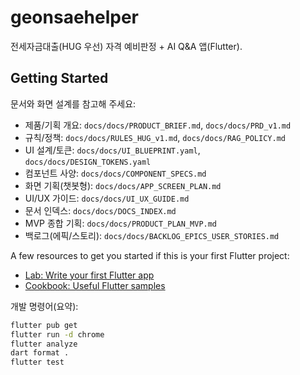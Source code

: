 # geonsaehelper

전세자금대출(HUG 우선) 자격 예비판정 + AI Q&A 앱(Flutter).

## Getting Started

문서와 화면 설계를 참고해 주세요:
- 제품/기획 개요: `docs/docs/PRODUCT_BRIEF.md`, `docs/docs/PRD_v1.md`
- 규칙/정책: `docs/docs/RULES_HUG_v1.md`, `docs/docs/RAG_POLICY.md`
- UI 설계/토큰: `docs/docs/UI_BLUEPRINT.yaml`, `docs/docs/DESIGN_TOKENS.yaml`
- 컴포넌트 사양: `docs/docs/COMPONENT_SPECS.md`
- 화면 기획(챗봇형): `docs/docs/APP_SCREEN_PLAN.md`
 - UI/UX 가이드: `docs/docs/UI_UX_GUIDE.md`
 - 문서 인덱스: `docs/docs/DOCS_INDEX.md`
 - MVP 종합 기획: `docs/docs/PRODUCT_PLAN_MVP.md`
 - 백로그(에픽/스토리): `docs/docs/BACKLOG_EPICS_USER_STORIES.md`

A few resources to get you started if this is your first Flutter project:

- [Lab: Write your first Flutter app](https://docs.flutter.dev/get-started/codelab)
- [Cookbook: Useful Flutter samples](https://docs.flutter.dev/cookbook)

개발 명령어(요약):
```bash
flutter pub get
flutter run -d chrome
flutter analyze
dart format .
flutter test
```
